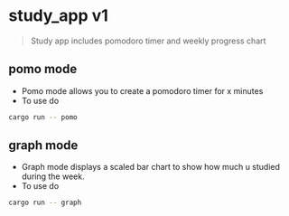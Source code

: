 # study_app v1

> Study app includes pomodoro timer and weekly progress chart

## pomo mode
- Pomo mode allows you to create a pomodoro timer for x minutes
- To use do
```bash
cargo run -- pomo
```

## graph mode
- Graph mode displays a scaled bar chart to show how much u studied during the week.
- To use do
```bash
cargo run -- graph
```
